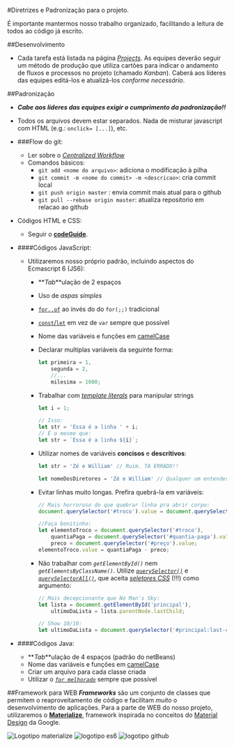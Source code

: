 #Diretrizes e Padronização para o projeto.

É importante mantermos nosso trabalho organizado, facilitando a leitura de todos ao código já escrito.

##Desenvolvimento

  - Cada tarefa está listada na página [*Projects*][projects]. As equipes deverão seguir um método de produção que utiliza
cartões para indicar o andamento de fluxos e processos no projeto (chamado *Kanban*). Caberá aos líderes das equipes editá-los
e atualizá-los *conforme necessário*.

##Padronização
  - __*Cabe aos líderes das equipes exigir o cumprimento da padronização!!*__
  - Todos os arquivos devem estar separados. Nada de misturar javascript com HTML (e.g.: `onclick= [...]`), etc.
 
- ###Flow do git:
  - Ler sobre o [_Centralized Workflow_][gitflow]
  - Comandos básicos:
    - `git add <nome do arquivo>`: adiciona o modificação à pilha
    - `git commit -m <nome do commit> -m <descricao>`: cria commit local
    - `git push origin master` : envia commit mais atual para o github
    - `git pull --rebase origin master`: atualiza repositorio em relacao ao github
    

- Códigos HTML e CSS:
  - Seguir o [**codeGuide**][codeGuide].
- ####Códigos JavaScript:
  - Utilizaremos nosso próprio padrão, incluindo aspectos do Ecmascript 6 (JS6):
    - **_Tab_**ulação de 2 espaços
    - Uso de *aspas simples*
    - [`for..of`][for-of] ao invés do do `for(;;)` tradicional
    - [`const`/`let`][const-let] em vez de `var` sempre que possível
    - Nome das variáveis e funções em [camelCase][cml-case]
    - Declarar multiplas variáveis da seguinte forma:
    
      ```js
      let primeira = 1,
          segunda = 2,
          //...
          milesima = 1000;
      ```
    - Trabalhar com [*template literals*][tmp-str] para manipular strings
    
      ```js
      let i = 1;
      
      // Isso:
      let str = 'Essa é a linha ' + i;
      // É o mesmo que:
      let str = `Essa é a linha ${i}`;
      ```
    - Utilizar nomes de variáveis **concisos** e **descritivos**:
    
        ```js
        let str = 'Zé e William' // Ruim. TA ERRADO!!

        let nomeDosDiretores = 'Zé e William' // Qualquer um entenderá em qualquer trecho
        ```
        
    - Evitar linhas muito longas. Prefira quebrá-la em variáveis:

        ```js
        // Mais horroroso do que quebrar linha pra abrir corpo:
        document.querySelector('#troco').value = document.querySelector('#quantia-paga').value - document.querySelector('#preço').value;

        //Faça bonitinho:
        let elementoTroco = document.querySelector('#troco'),
            quantiaPaga = document.querySelector('#quantia-paga').value,
            preco = document.querySelector('#preço').value;
        elementoTroco.value = quantiaPaga - preco;
        ```
        
    - Não trabalhar com _`getElementById()`_ nem _`getElementsByClassName()`_. Utilize [_`querySelector()`_][query-selector] e [_`querySelectorAll()`_][query-all], que aceita [_seletores CSS_][seletores] (!!!) como argumento:
        ```js
        // Mais decepcionante que No Man's Sky:
        let lista = document.getElementById('principal'),
            ultimoDaLista = lista.parentNode.lastChild;

        // Show 10/10:
        let ultimoDaLista = document.querySelector('#principal:last-child');
        ```


- ####Códigos Java:
  - **_Tab_**ulação de 4 espaços (padrão do netBeans)
  - Nome das variáveis e funções em [camelCase][cml-case]
  - Criar um arquivo para cada classe criada
  - Utilizar o [_`for melhorado`_][enhanced-for] sempre que possível

##Framework para WEB
  _**Frameworks**_ são um conjunto de classes que permitem o reaproveitamento de código e facilitam *muito* o 
desenvolvimento de aplicações.
  Para a parte de WEB do nosso projeto, utilizaremos o [**Materialize**][materialize], framework inspirada
no conceitos do [Material Design][material-design] da Google.

  ![Logotipo materialize](http://blockino.ufsc.br/img/tech/materialize.png "logotipo Materialize")
![logotipo es6](https://aspblogs.blob.core.windows.net/media/dwahlin/Windows-Live-Writer/57c59b2be72b_127DE/image_8.png "logo es6")
![logotipo github]( https://cdn4.iconfinder.com/data/icons/iconsimple-logotypes/512/github-256.png "logo github")


  [codeGuide]: http://codeguide.co/
  [for-of]: https://developer.mozilla.org/pt-BR/docs/Web/JavaScript/Reference/Statements/for...of
  [const-let]: https://developer.mozilla.org/pt-BR/docs/Web/JavaScript/Reference/Statements/let
  [tmp-str]: https://developer.mozilla.org/pt-PT/docs/Web/JavaScript/Reference/Template_literals
  [cml-case]: https://pt.wikipedia.org/wiki/CamelCase
  [query-selector]: https://developer.mozilla.org/pt-BR/docs/Web/API/Document/querySelector
  [query-all]: https://developer.mozilla.org/pt-BR/docs/Web/API/Document/querySelectorAll
  [seletores]: http://www.maujor.com/tutorial/guia-completo-seletores-css3.php
  [enhanced-for]: https://jawakopi.wordpress.com/2010/11/06/o-for-melhorado/
  [materialize]: http://materializecss.com/
  [material-design]: https://material.google.com
  [projects]: https://github.com/cefet-inf-2015/portal-educacao/projects
  [gitflow]: https://www.atlassian.com/git/tutorials/comparing-workflows/centralized-workflow
